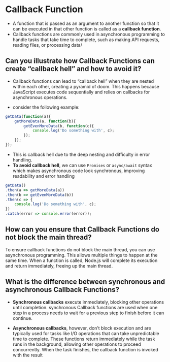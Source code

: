 # Callback Function 
- A function that is passed as an argument to another function so that it can be executed in that other function is called as a **callback function**.
- Callback functions are commonly used in asynchronous programming to handle tasks that take time to complete, such as making API requests, reading files, or processing data/

## Can you illustrate how Callback Functions can create “callback hell” and how to avoid it?
- Callback functions can lead to “callback hell” when they are nested within each other, creating a pyramid of doom. This happens because JavaScript executes code sequentially and relies on callbacks for asynchronous operations.

- consider the following example: 
```javascript
getData(function(a){
    getMoreData(a, function(b){
        getEvenMoreData(b, function(c){ 
            console.log('Do something with', c);
        });
    });
});
```

- This is callback hell due to the deep nesting and difficulty in error handling.
- **To avoid callback hell**, we can use `Promises` or `async/await` syntax which makes asynchronous code look synchronous, improving readability and error handling

```javascript
getData()
.then(a => getMoreData(a))
.then(b => getEvenMoreData(b))
.then(c => {
    console.log('Do something with', c);
})
.catch(error => console.error(error));

```


## How can you ensure that Callback Functions do not block the main thread?
To ensure callback functions do not block the main thread, you can use asynchronous programming. This allows multiple things to happen at the same time. When a function is called, Node.js will complete its execution and return immediately, freeing up the main thread.

## What is the difference between synchronous and asynchronous Callback Functions?
- **Synchronous callbacks** execute immediately, blocking other operations until completion. synchronous Callback functions are used when one step in a process needs to wait for a previous step to finish before it can continue.

- **Asynchronous callbacks**, however, don’t block execution and are typically used for tasks like I/O operations that can take unpredictable time to complete. These functions return immediately while the task runs in the background, allowing other operations to proceed concurrently. When the task finishes, the callback function is invoked with the result


